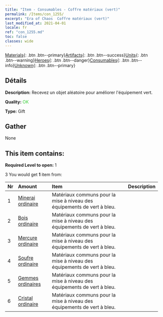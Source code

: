 ```yaml
---
title: "Item - Consumables - Coffre matériaux (vert)"
permalink: /Items/con_1255/
excerpt: "Era of Chaos  Coffre matériaux (vert)"
last_modified_at: 2021-04-01
locale: fr
ref: "con_1255.md"
toc: false
classes: wide
---
```

 [Materials](/fr/Items/){: .btn .btn--primary}[Artifacts](/fr/Items/Artifacts/){: .btn .btn--success}[Units](/fr/Items/Units/){: .btn .btn--warning}[Heroes](/fr/Items/Heroes/){: .btn .btn--danger}[Consumables](/fr/Items/Consumables/){: .btn .btn--info}[Unknown](/fr/Items/Unknown/){: .btn .btn--primary}

## Détails
 **Description:** Recevez un objet aléatoire pour améliorer l'équipement vert.

 **Quality:** <span style="color: #32CD32">OK</span>

 **Type:** Gift

## Gather

  None

## This item contains:

 **Required Level to open:** 1

 3 You would get **1** item  from:

  | Nr | Amount |     Item    | Description |
  |:---|:-------|:------------|:-----------:|
  | 1 | [Minerai ordinaire](/fr/Items/mat_6/) | Matériaux communs pour la mise à niveau des équipements de vert à bleu. | 
  | 2 | [Bois ordinaire](/fr/Items/mat_7/) | Matériaux communs pour la mise à niveau des équipements de vert à bleu. | 
  | 3 | [Mercure ordinaire](/fr/Items/mat_8/) | Matériaux communs pour la mise à niveau des équipements de vert à bleu. | 
  | 4 | [Soufre ordinaire](/fr/Items/mat_9/) | Matériaux communs pour la mise à niveau des équipements de vert à bleu. | 
  | 5 | [Gemmes ordinaires](/fr/Items/mat_10/) | Matériaux communs pour la mise à niveau des équipements de vert à bleu. | 
  | 6 | [Cristal ordinaire](/fr/Items/mat_11/) | Matériaux communs pour la mise à niveau des équipements de vert à bleu. | 
